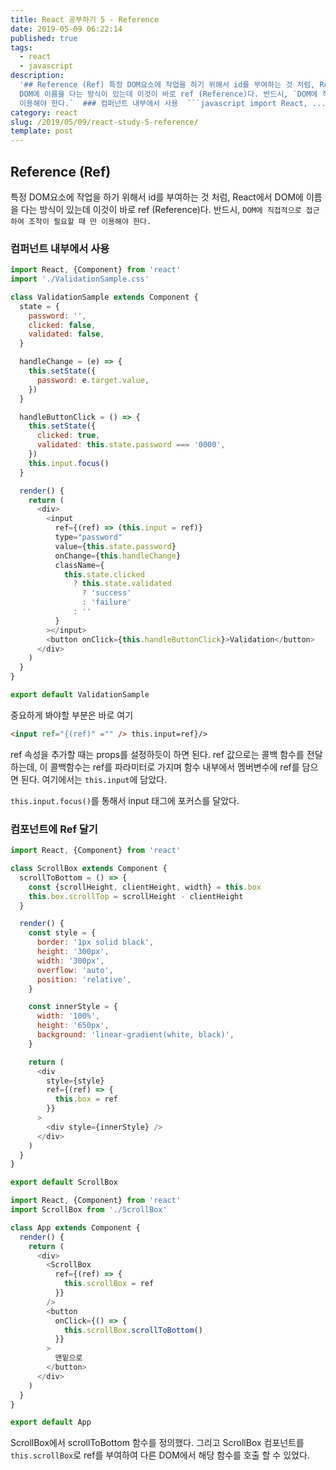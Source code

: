 ```yaml
---
title: React 공부하기 5 - Reference
date: 2019-05-09 06:22:14
published: true
tags:
  - react
  - javascript
description:
  '## Reference (Ref) 특정 DOM요소에 작업을 하기 위해서 id를 부여하는 것 처럼, React에서
  DOM에 이름을 다는 방식이 있는데 이것이 바로 ref (Reference)다. 반드시, `DOM에 직접적으로 접근하여 조작이 필요할 때 만
  이용해야 한다.`  ### 컴퍼넌트 내부에서 사용  ```javascript import React, ...'
category: react
slug: /2019/05/09/react-study-5-reference/
template: post
---
```


## Reference (Ref)

특정 DOM요소에 작업을 하기 위해서 id를 부여하는 것 처럼, React에서 DOM에 이름을 다는 방식이 있는데 이것이 바로 ref (Reference)다. 반드시, `DOM에 직접적으로 접근하여 조작이 필요할 때 만 이용해야 한다.`

### 컴퍼넌트 내부에서 사용

```javascript
import React, {Component} from 'react'
import './ValidationSample.css'

class ValidationSample extends Component {
  state = {
    password: '',
    clicked: false,
    validated: false,
  }

  handleChange = (e) => {
    this.setState({
      password: e.target.value,
    })
  }

  handleButtonClick = () => {
    this.setState({
      clicked: true,
      validated: this.state.password === '0000',
    })
    this.input.focus()
  }

  render() {
    return (
      <div>
        <input
          ref={(ref) => (this.input = ref)}
          type="password"
          value={this.state.password}
          onChange={this.handleChange}
          className={
            this.state.clicked
              ? this.state.validated
                ? 'success'
                : 'failure'
              : ''
          }
        ></input>
        <button onClick={this.handleButtonClick}>Validation</button>
      </div>
    )
  }
}

export default ValidationSample
```

중요하게 봐야할 부분은 바로 여기

```html
<input ref="{(ref)" ="" /> this.input=ref}/>
```

ref 속성을 추가할 때는 props를 설정하듯이 하면 된다. ref 값으로는 콜백 함수를 전달하는데, 이 콜백함수는 ref를 파라미터로 가지며 함수 내부에서 멤버변수에 ref를 담으면 된다. 여기에서는 `this.input`에 담았다.

`this.input.focus()`를 통해서 input 태그에 포커스를 달았다.

### 컴포넌트에 Ref 달기

```javascript
import React, {Component} from 'react'

class ScrollBox extends Component {
  scrollToBottom = () => {
    const {scrollHeight, clientHeight, width} = this.box
    this.box.scrollTop = scrollHeight - clientHeight
  }

  render() {
    const style = {
      border: '1px solid black',
      height: '300px',
      width: '300px',
      overflow: 'auto',
      position: 'relative',
    }

    const innerStyle = {
      width: '100%',
      height: '650px',
      background: 'linear-gradient(white, black)',
    }

    return (
      <div
        style={style}
        ref={(ref) => {
          this.box = ref
        }}
      >
        <div style={innerStyle} />
      </div>
    )
  }
}

export default ScrollBox
```

```javascript
import React, {Component} from 'react'
import ScrollBox from './ScrollBox'

class App extends Component {
  render() {
    return (
      <div>
        <ScrollBox
          ref={(ref) => {
            this.scrollBox = ref
          }}
        />
        <button
          onClick={() => {
            this.scrollBox.scrollToBottom()
          }}
        >
          맨밑으로
        </button>
      </div>
    )
  }
}

export default App
```

ScrollBox에서 scrollToBottom 함수를 정의했다. 그리고 ScrollBox 컴포넌트를 `this.scrollBox`로 ref를 부여하여 다른 DOM에서 해당 함수를 호출 할 수 있었다.
